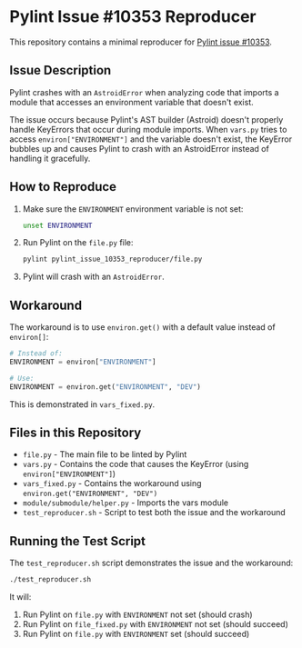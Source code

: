 # Pylint Issue #10353 Reproducer

This repository contains a minimal reproducer for [Pylint issue #10353](https://github.com/pylint-dev/pylint/issues/10353).

## Issue Description

Pylint crashes with an `AstroidError` when analyzing code that imports a module that accesses an environment variable that doesn't exist.

The issue occurs because Pylint's AST builder (Astroid) doesn't properly handle KeyErrors that occur during module imports. When `vars.py` tries to access `environ["ENVIRONMENT"]` and the variable doesn't exist, the KeyError bubbles up and causes Pylint to crash with an AstroidError instead of handling it gracefully.

## How to Reproduce

1. Make sure the `ENVIRONMENT` environment variable is not set:
   ```bash
   unset ENVIRONMENT
   ```

2. Run Pylint on the `file.py` file:
   ```bash
   pylint pylint_issue_10353_reproducer/file.py
   ```

3. Pylint will crash with an `AstroidError`.

## Workaround

The workaround is to use `environ.get()` with a default value instead of `environ[]`:

```python
# Instead of:
ENVIRONMENT = environ["ENVIRONMENT"]

# Use:
ENVIRONMENT = environ.get("ENVIRONMENT", "DEV")
```

This is demonstrated in `vars_fixed.py`.

## Files in this Repository

- `file.py` - The main file to be linted by Pylint
- `vars.py` - Contains the code that causes the KeyError (using `environ["ENVIRONMENT"]`)
- `vars_fixed.py` - Contains the workaround using `environ.get("ENVIRONMENT", "DEV")`
- `module/submodule/helper.py` - Imports the vars module
- `test_reproducer.sh` - Script to test both the issue and the workaround

## Running the Test Script

The `test_reproducer.sh` script demonstrates the issue and the workaround:

```bash
./test_reproducer.sh
```

It will:
1. Run Pylint on `file.py` with `ENVIRONMENT` not set (should crash)
2. Run Pylint on `file_fixed.py` with `ENVIRONMENT` not set (should succeed)
3. Run Pylint on `file.py` with `ENVIRONMENT` set (should succeed)
